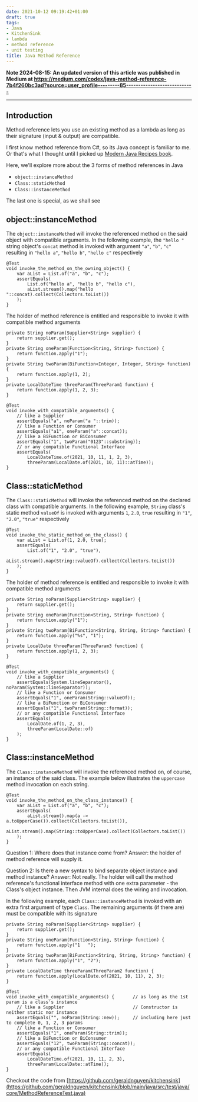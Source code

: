 ```yaml
---
date: 2021-10-12 09:19:42+01:00
draft: true
tags:
- Java
- KitchenSink
- lambda
- method reference
- unit testing
title: Java Method Reference
---
```


**Note 2024-08-15: An updated version of this article was published in Medium at https://medium.com/codex/java-method-reference-7b4f260bc3ad?source=user_profile---------85----------------------------**

-----------------

## Introduction

Method reference lets you use an existing method as a lambda as long as their signature (input & output) are compatible.

I first know method reference from C#, so its Java concept is familiar to me. Or that's what I thought until I picked up [Modern Java Recipes book](https://www.oreilly.com/library/view/modern-java-recipes/9781491973165/).

Here, we'll explore more about the 3 forms of method references in Java
- `object::instanceMethod`
- `Class::staticMethod`
- `Class::instanceMethod`

The last one is special, as we shall see

## object::instanceMethod

The `object::instanceMethod` will invoke the referenced method on the said object with compatible arguments. In the following example, the `"hello "` string object's `concat` method is invoked with argument `"a"`, `"b"`, `"c"` resulting in `"hello a"`, `"hello b"`, `"hello c"` respectively

```
@Test
void invoke_the_method_on_the_owning_object() {
    var aList = List.of("a", "b", "c");
    assertEquals(
        List.of("hello a", "hello b", "hello c"),
        aList.stream().map("hello "::concat).collect(Collectors.toList())
    );
}
```

The holder of method reference is entitled and responsible to invoke it with compatible method arguments

```
private String noParam(Supplier<String> supplier) {
    return supplier.get();
}
private String oneParam(Function<String, String> function) {
    return function.apply("1");
}
private String twoParam(BiFunction<Integer, Integer, String> function) {
    return function.apply(1, 2);
}
private LocalDateTime threeParam(ThreeParam1 function) {
    return function.apply(1, 2, 3);
}

@Test
void invoke_with_compatible_arguments() {
    // like a Supplier
    assertEquals("a", noParam("a "::trim));
    // like a Function or Consumer
    assertEquals("a1", oneParam("a"::concat));
    // like a BiFunction or BiConsumer
    assertEquals("1", twoParam("0123"::substring));
    // or any compatible Functional Interface
    assertEquals(
        LocalDateTime.of(2021, 10, 11, 1, 2, 3),
        threeParam(LocalDate.of(2021, 10, 11)::atTime));
}
```

## Class::staticMethod

The `Class::staticMethod` will invoke the referenced method on the declared class with compatible arguments. In the following example, `String` class's static method `valueOf` is invoked with arguments `1`, `2.0`, `true` resulting in `"1"`, `"2.0"`, `"true"` respectively

```
@Test
void invoke_the_static_method_on_the_class() {
    var aList = List.of(1, 2.0, true);
    assertEquals(
        List.of("1", "2.0", "true"),
        aList.stream().map(String::valueOf).collect(Collectors.toList())
    );
}
```

The holder of method reference is entitled and responsible to invoke it with compatible method arguments

```
private String noParam(Supplier<String> supplier) {
    return supplier.get();
}
private String oneParam(Function<String, String> function) {
    return function.apply("1");
}
private String twoParam(BiFunction<String, String, String> function) {
    return function.apply("%s", "1");
}
private LocalDate threeParam(ThreeParam3 function) {
    return function.apply(1, 2, 3);
}

@Test
void invoke_with_compatible_arguments() {
    // like a Supplier
    assertEquals(System.lineSeparator(), noParam(System::lineSeparator));
    // like a Function or Consumer
    assertEquals("1", oneParam(String::valueOf));
    // like a BiFunction or BiConsumer
    assertEquals("1", twoParam(String::format));
    // or any compatible Functional Interface
    assertEquals(
        LocalDate.of(1, 2, 3),
        threeParam(LocalDate::of)
    );
}
```

## Class::instanceMethod

The `Class::instanceMethod` will invoke the referenced method on, of course, an instance of the said class. The example below illustrates the `uppercase` method invocation on each string.

```
@Test
void invoke_the_method_on_the_class_instance() {
    var aList = List.of("a", "b", "c");
    assertEquals(
        aList.stream().map(a -> a.toUpperCase()).collect(Collectors.toList()),
        aList.stream().map(String::toUpperCase).collect(Collectors.toList())
    );
}

```

Question 1: Where does that instance come from? Answer: the holder of method reference will supply it.

Question 2: Is there a new syntax to bind separate object instance and method instance? Answer: Not really. The holder will call the method reference's functional interface method with one extra parameter - the Class's object instance. Then JVM internal does the wiring and invocation.

In the following example, each `Class::instanceMethod` is invoked with an extra first argument of type `Class`. The remaining arguments (if there are) must be compatible with its signature


```
private String noParam(Supplier<String> supplier) {
    return supplier.get();
}
private String oneParam(Function<String, String> function) {
    return function.apply("1   ");
}
private String twoParam(BiFunction<String, String, String> function) {
    return function.apply("1", "2");
}
private LocalDateTime threeParam(ThreeParam2 function) {
    return function.apply(LocalDate.of(2021, 10, 11), 2, 3);
}

@Test
void invoke_with_compatible_arguments() {       // as long as the 1st param is a class's instance
    // like a Supplier                          // Constructor is neither static nor instance
    assertEquals("", noParam(String::new));     // including here just to complete 0, 1, 2, 3 params
    // like a Function or Consumer
    assertEquals("1", oneParam(String::trim));
    // like a BiFunction or BiConsumer
    assertEquals("12", twoParam(String::concat));
    // or any compatible Functional Interface
    assertEquals(
        LocalDateTime.of(2021, 10, 11, 2, 3),
        threeParam(LocalDate::atTime));
}
```


Checkout the code from [https://github.com/geraldnguyen/kitchensink](https://github.com/geraldnguyen/kitchensink/blob/main/java/src/test/java/core/MethodReferenceTest.java)